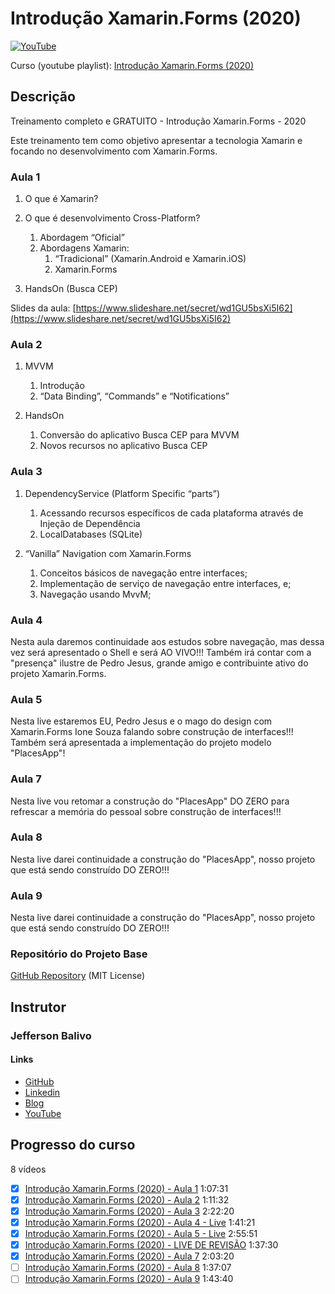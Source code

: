 # Introdução Xamarin.Forms (2020)

[![YouTube](https://i.ytimg.com/vi/LyKfU1iAUx4/hqdefault.jpg)](https://www.youtube.com/playlist?list=PL14Z5a4KmD7bR4-78LWlIb0TF4k9zxrN2)

Curso (youtube playlist): [Introdução Xamarin.Forms (2020)](https://www.youtube.com/playlist?list=PL14Z5a4KmD7bR4-78LWlIb0TF4k9zxrN2)

## Descrição

Treinamento completo e GRATUITO - Introdução Xamarin.Forms - 2020

Este treinamento tem como objetivo apresentar a tecnologia Xamarin e focando no desenvolvimento com Xamarin.Forms.

### Aula 1

1. O que é Xamarin?

2. O que é desenvolvimento Cross-Platform?
    1. Abordagem “Oficial”
    2. Abordagens Xamarin:
        1. “Tradicional” (Xamarin.Android e Xamarin.iOS)
        1. Xamarin.Forms

3. HandsOn (Busca CEP)

Slides da aula: [https://www.slideshare.net/secret/wd1GU5bsXi5I62](https://www.slideshare.net/secret/wd1GU5bsXi5I62)

### Aula 2

1. MVVM
   1. Introdução
   2. “Data Binding”, “Commands” e “Notifications”

2. HandsOn
    1. Conversão do aplicativo Busca CEP para MVVM
    2. Novos recursos no aplicativo Busca CEP

### Aula 3

1. DependencyService (Platform Specific “parts”)
    1. Acessando recursos específicos de cada plataforma através de Injeção de Dependência
    2. LocalDatabases (SQLite)

2. “Vanilla” Navigation com Xamarin.Forms
    1. Conceitos básicos de navegação entre interfaces;
    2. Implementação de serviço de navegação entre interfaces, e;
    3. Navegação usando MvvM;

### Aula 4

Nesta aula daremos continuidade aos estudos sobre navegação, mas dessa vez será apresentado o Shell e será AO VIVO!!!
Também irá contar com a "presença" ilustre de Pedro Jesus, grande amigo e contribuinte ativo do projeto Xamarin.Forms.

### Aula 5

Nesta live estaremos EU, Pedro Jesus e o mago do design com Xamarin.Forms Ione Souza falando sobre construção de interfaces!!!
Também será apresentada a implementação do projeto modelo "PlacesApp"!

### Aula 7

Nesta live vou retomar a construção do "PlacesApp" DO ZERO para refrescar a memória do pessoal sobre construção de interfaces!!!

### Aula 8

Nesta live darei continuidade a construção do "PlacesApp", nosso projeto que está sendo construído DO ZERO!!!

### Aula 9

Nesta live darei continuidade a construção do "PlacesApp", nosso projeto que está sendo construído DO ZERO!!!

### Repositório do Projeto Base

[GitHub Repository](https://github.com/balivo/intro-xf-2020) (MIT License)

## Instrutor

### Jefferson Balivo

#### Links

- [GitHub](https://github.com/balivo)
- [Linkedin](https://www.linkedin.com/in/balivo/)
- [Blog](https://www.balivo.com.br/)
- [YouTube](https://www.youtube.com/channel/UCDy1uyVooJO94BWX0aFJI9w)

## Progresso do curso

8 vídeos

- [x] [Introdução Xamarin.Forms (2020) - Aula 1](https://www.youtube.com/watch?v=LyKfU1iAUx4) 1:07:31
- [x] [Introdução Xamarin.Forms (2020) - Aula 2](https://www.youtube.com/watch?v=onBvyhXlqY0) 1:11:32
- [x] [Introdução Xamarin.Forms (2020) - Aula 3](https://www.youtube.com/watch?v=wXwrs3SB3f8) 2:22:20
- [x] [Introdução Xamarin.Forms (2020) - Aula 4 - Live](https://www.youtube.com/watch?v=Rl6ILxMnX4o) 1:41:21
- [x] [Introdução Xamarin.Forms (2020) - Aula 5 - Live](https://www.youtube.com/watch?v=ESHrmDyvm9Q) 2:55:51
- [x] [Introdução Xamarin.Forms (2020) - LIVE DE REVISÃO](https://www.youtube.com/watch?v=3xQmP7QvnIg) 1:37:30
- [x] [Introdução Xamarin.Forms (2020) - Aula 7](https://www.youtube.com/watch?v=7DY6cEw2zCc) 2:03:20
- [ ] [Introdução Xamarin.Forms (2020) - Aula 8](https://www.youtube.com/watch?v=qKgELF7wRWE) 1:37:07
- [ ] [Introdução Xamarin.Forms (2020) - Aula 9](https://www.youtube.com/watch?v=C9pPE1O7YEk) 1:43:40
